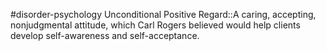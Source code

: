 #disorder-psychology 
Unconditional Positive Regard::A caring, accepting, nonjudgmental attitude, which Carl Rogers believed would help clients develop self-awareness and self-acceptance.